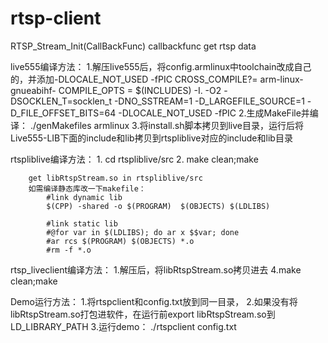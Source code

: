 # rtsp-client
RTSP_Stream_Init(CallBackFunc) callbackfunc get rtsp data

live555编译方法：
	1.解压live555后，将config.armlinux中toolchain改成自己的，并添加-DLOCALE_NOT_USED -fPIC
		CROSS_COMPILE?=		arm-linux-gnueabihf-
		COMPILE_OPTS =		$(INCLUDES) -I. -O2 -DSOCKLEN_T=socklen_t -DNO_SSTREAM=1 -D_LARGEFILE_SOURCE=1 -D_FILE_OFFSET_BITS=64 -DLOCALE_NOT_USED -fPIC
	2.生成MakeFile并编译：
		./genMakefiles armlinux
	3.将install.sh脚本拷贝到live目录，运行后将Live555-LIB下面的include和lib拷贝到rtspliblive对应的include和lib目录
		
rtspliblive编译方法：
	1. cd rtspliblive/src
	2. make clean;make
	
		get libRtspStream.so in rtspliblive/src
		如需编译静态库改一下makefile：
		    #link dynamic lib
			$(CPP) -shared -o $(PROGRAM)  $(OBJECTS) $(LDLIBS)
			
			#link static lib
			#@for var in $(LDLIBS); do ar x $$var; done
			#ar rcs $(PROGRAM) $(OBJECTS) *.o
			#rm -f *.o

rtsp_liveclient编译方法：
	1.解压后，将libRtspStream.so拷贝进去
	4.make clean;make

Demo运行方法：
	1.将rtspclient和config.txt放到同一目录，
	2.如果没有将libRtspStream.so打包进软件，在运行前export libRtspStream.so到LD_LIBRARY_PATH
	3.运行demo： ./rtspclient config.txt
